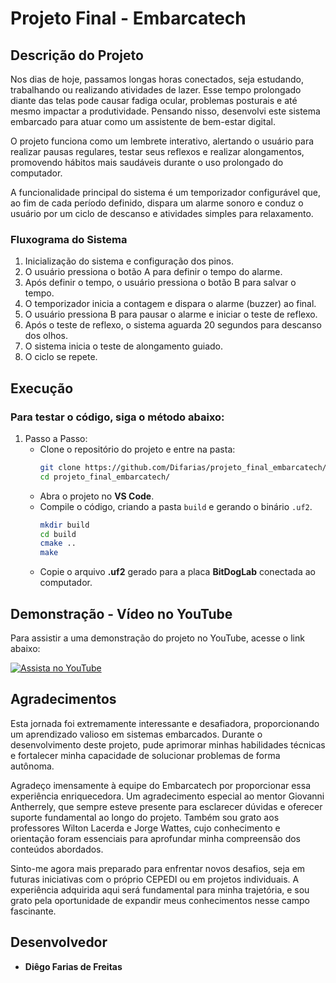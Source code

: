 # Projeto Final - Embarcatech

## Descrição do Projeto

Nos dias de hoje, passamos longas horas conectados, seja estudando, trabalhando ou realizando atividades de lazer. Esse tempo prolongado diante das telas pode causar fadiga ocular, problemas posturais e até mesmo impactar a produtividade. Pensando nisso, desenvolvi este sistema embarcado para atuar como um assistente de bem-estar digital.

O projeto funciona como um lembrete interativo, alertando o usuário para realizar pausas regulares, testar seus reflexos e realizar alongamentos, promovendo hábitos mais saudáveis durante o uso prolongado do computador.

A funcionalidade principal do sistema é um temporizador configurável que, ao fim de cada período definido, dispara um alarme sonoro e conduz o usuário por um ciclo de descanso e atividades simples para relaxamento.

### Fluxograma do Sistema
1. Inicialização do sistema e configuração dos pinos.
2. O usuário pressiona o botão A para definir o tempo do alarme.
3. Após definir o tempo, o usuário pressiona o botão B para salvar o tempo.
4. O temporizador inicia a contagem e dispara o alarme (buzzer) ao final.
5. O usuário pressiona B para pausar o alarme e iniciar o teste de reflexo.
6. Após o teste de reflexo, o sistema aguarda 20 segundos para descanso dos olhos.
7. O sistema inicia o teste de alongamento guiado.
8. O ciclo se repete.

## Execução

### Para testar o código, siga o método abaixo:

1. Passo a Passo:
   - Clone o repositório do projeto e entre na pasta:
     ```sh
     git clone https://github.com/Difarias/projeto_final_embarcatech/
     cd projeto_final_embarcatech/
     ```
   - Abra o projeto no **VS Code**.
   - Compile o código, criando a pasta `build` e gerando o binário `.uf2`.
     ```sh
     mkdir build
     cd build
     cmake ..
     make
     ```
   - Copie o arquivo **.uf2** gerado para a placa **BitDogLab** conectada ao computador.

## Demonstração - Vídeo no YouTube

Para assistir a uma demonstração do projeto no YouTube, acesse o link abaixo:

[![Assista no YouTube](https://img.youtube.com/vi/_Z6vgBLrJo8/0.jpg)](https://youtu.be/_Z6vgBLrJo8)

## Agradecimentos

Esta jornada foi extremamente interessante e desafiadora, proporcionando um aprendizado valioso em sistemas embarcados. Durante o desenvolvimento deste projeto, pude aprimorar minhas habilidades técnicas e fortalecer minha capacidade de solucionar problemas de forma autônoma.

Agradeço imensamente à equipe do Embarcatech por proporcionar essa experiência enriquecedora. Um agradecimento especial ao mentor Giovanni Antherrely, que sempre esteve presente para esclarecer dúvidas e oferecer suporte fundamental ao longo do projeto. Também sou grato aos professores Wilton Lacerda e Jorge Wattes, cujo conhecimento e orientação foram essenciais para aprofundar minha compreensão dos conteúdos abordados.

Sinto-me agora mais preparado para enfrentar novos desafios, seja em futuras iniciativas com o próprio CEPEDI ou em projetos individuais. A experiência adquirida aqui será fundamental para minha trajetória, e sou grato pela oportunidade de expandir meus conhecimentos nesse campo fascinante.

## Desenvolvedor

- **Diêgo Farias de Freitas**

